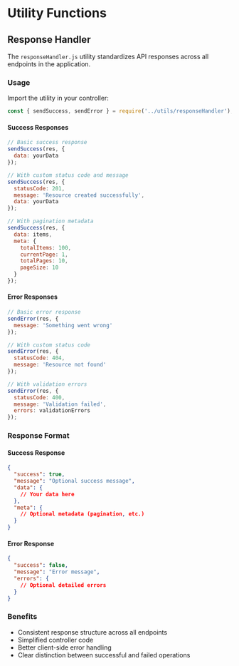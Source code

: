 # Utility Functions

## Response Handler

The `responseHandler.js` utility standardizes API responses across all endpoints in the application.

### Usage

Import the utility in your controller:

```javascript
const { sendSuccess, sendError } = require('../utils/responseHandler');
```

#### Success Responses

```javascript
// Basic success response
sendSuccess(res, {
  data: yourData
});

// With custom status code and message
sendSuccess(res, {
  statusCode: 201,
  message: 'Resource created successfully',
  data: yourData
});

// With pagination metadata
sendSuccess(res, {
  data: items,
  meta: {
    totalItems: 100,
    currentPage: 1,
    totalPages: 10,
    pageSize: 10
  }
});
```

#### Error Responses

```javascript
// Basic error response
sendError(res, {
  message: 'Something went wrong'
});

// With custom status code
sendError(res, {
  statusCode: 404,
  message: 'Resource not found'
});

// With validation errors
sendError(res, {
  statusCode: 400,
  message: 'Validation failed',
  errors: validationErrors
});
```

### Response Format

#### Success Response

```json
{
  "success": true,
  "message": "Optional success message",
  "data": {
    // Your data here
  },
  "meta": {
    // Optional metadata (pagination, etc.)
  }
}
```

#### Error Response

```json
{
  "success": false,
  "message": "Error message",
  "errors": {
    // Optional detailed errors
  }
}
```

### Benefits

- Consistent response structure across all endpoints
- Simplified controller code
- Better client-side error handling
- Clear distinction between successful and failed operations 